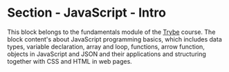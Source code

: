 # Section - JavaScript - Intro

This block belongs to the fundamentals module of the [Trybe](https://www.betrybe.com/) course. The block content's about JavaScript programming basics, which includes data types, variable declaration, array and loop, functions, arrow function, objects in JavaScript and JSON and their applications and structuring together with CSS and HTML in web pages.
